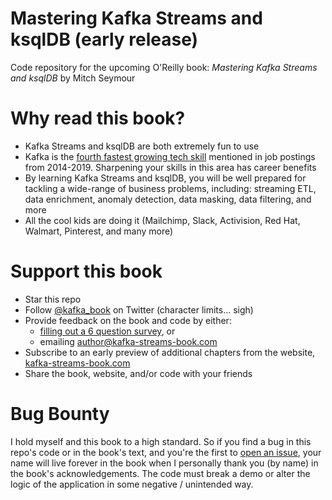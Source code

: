 # Mastering Kafka Streams and ksqlDB (early release)
Code repository for the upcoming O'Reilly book: _Mastering Kafka Streams and ksqlDB_ by Mitch Seymour

# Why read this book?
- Kafka Streams and ksqlDB are both extremely fun to use
- Kafka is the [fourth fastest growing tech skill][indeed] mentioned in job postings from 2014-2019. Sharpening your skills in this area has career benefits
- By learning Kafka Streams and ksqlDB, you will be well prepared for tackling a wide-range of business problems, including: streaming ETL, data enrichment, anomaly detection, data masking, data filtering, and more
- All the cool kids are doing it (Mailchimp, Slack, Activision, Red Hat, Walmart, Pinterest, and many more)


[indeed]: https://www.techrepublic.com/article/the-20-fastest-rising-and-sharpest-declining-tech-skills-of-the-past-5-years/


# Support this book
- Star this repo
- Follow [@kafka_book][twitter] on Twitter (character limits... sigh)
- Provide feedback on the book and code by either:
  - [filling out a 6 question survey][survey], or
  - emailing author@kafka-streams-book.com
- Subscribe to an early preview of additional chapters from the website, [kafka-streams-book.com][website]
- Share the book, website, and/or code with your friends

[survey]: https://kafka-streams-book.typeform.com/to/TWuRwK
[twitter]: https://twitter.com/kafka_book
[website]: https://www.kafka-streams-book.com/

# Bug Bounty
I hold myself and this book to a high standard. So if you find a bug in this repo's code or in the book's text, and you're the first to [open an issue][issue], your name will live forever in the book when I personally thank you (by name) in the book's acknowledgements. The code must break a demo or alter the logic of the application in some negative / unintended way.

[issue]: https://github.com/mitch-seymour/mastering-kafka-streams-and-ksqldb/issues/new

